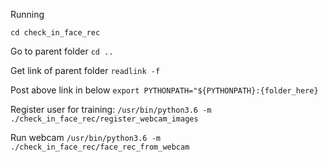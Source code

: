 Running 

```cd check_in_face_rec```

Go to parent folder
```cd ..```

Get link of parent folder
```readlink -f``` 

Post above link in below 
```export PYTHONPATH="${PYTHONPATH}:{folder_here}```

Register user for training:
```/usr/bin/python3.6 -m ./check_in_face_rec/register_webcam_images```

Run webcam
```/usr/bin/python3.6 -m ./check_in_face_rec/face_rec_from_webcam```

